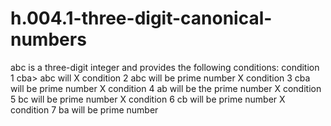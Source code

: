 # h.004.1-three-digit-canonical-numbers
 abc is a three-digit integer and provides the following conditions: condition 1 cba> abc will X condition 2 abc will be prime number X condition 3 cba will be prime number X condition 4 ab will be the prime number X condition 5 bc will be prime number X condition 6 cb will be prime number X condition 7 ba will be prime number
